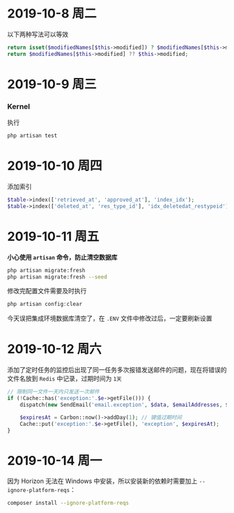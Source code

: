 # 2019-10-8 周二
以下两种写法可以等效
```php
return isset($modifiedNames[$this->modified]) ? $modifiedNames[$this->modified] : $this->modified;
return $modifiedNames[$this->modified] ?? $this->modified;
```
# 2019-10-9 周三

### Kernel
执行
```sh
php artisan test
```

# 2019-10-10 周四
添加索引
```php
$table->index(['retrieved_at', 'approved_at'], 'index_idx');
$table->index(['deleted_at', 'res_type_id'], 'idx_deletedat_restypeid');
```

# 2019-10-11 周五

**小心使用 `artisan` 命令，防止清空数据库**
```sh
php artisan migrate:fresh
php artisan migrate:fresh --seed
```
修改完配置文件需要及时执行
```php
php artisan config:clear
```
今天误把集成环境数据库清空了，在 `.ENV` 文件中修改过后，一定要刷新设置

# 2019-10-12 周六
添加了定时任务的监控后出现了同一任务多次报错发送邮件的问题，现在将错误的文件名放到 `Redis` 中记录，过期时间为 `1天`
```php
// 限制同一文件一天内只发送一次邮件
if (!Cache::has('exception:'.$e->getFile())) {
    dispatch(new SendEmail('email.exception', $data, $emailAddresses, $subject));

    $expiresAt = Carbon::now()->addDay(1); // 键值过期时间
    Cache::put('exception:'.$e->getFile(), 'exception', $expiresAt);
}
```

# 2019-10-14 周一
因为 Horizon 无法在 Windows 中安装，所以安装新的依赖时需要加上 `--ignore-platform-reqs`：
```sh
composer install --ignore-platform-reqs
```
